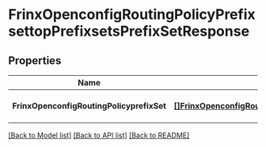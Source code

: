# FrinxOpenconfigRoutingPolicyPrefixsettopPrefixsetsPrefixSetResponse

## Properties
Name | Type | Description | Notes
------------ | ------------- | ------------- | -------------
**FrinxOpenconfigRoutingPolicyprefixSet** | [**[]FrinxOpenconfigRoutingPolicyPrefixsettopPrefixsetsPrefixSet**](frinx.openconfig.routing.policy.prefixsettop.prefixsets.PrefixSet.md) |  | [optional] [default to null]

[[Back to Model list]](../README.md#documentation-for-models) [[Back to API list]](../README.md#documentation-for-api-endpoints) [[Back to README]](../README.md)


